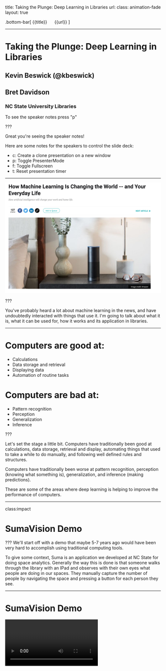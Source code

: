 title: Taking the Plunge: Deep Learning in Libraries
url:
class: animation-fade
layout: true

<!-- This slide will serve as the base layout for all your slides -->
.bottom-bar[
  {{title}}&nbsp;&nbsp;&nbsp;&nbsp;&nbsp;&nbsp;{{url}}
]

---
# Taking the Plunge: Deep Learning in Libraries

## Kevin Beswick (@kbeswick)
## Bret Davidson

### NC State University Libraries

To see the speaker notes press "p"

???

Great you're seeing the speaker notes!

Here are some notes for the speakers to control the slide deck:

- c: Create a clone presentation on a new window
- p: Toggle PresenterMode
- f: Toggle Fullscreen
- t: Reset presentation timer

---

<img class="img-center img-squash" src="images/hype2.png"></img>

???

You've probably heard a lot about machine learning in the news, and have
undoubtedly interacted with things that use it. I'm going to talk
about what it is, what it can be used for, how it works and its
application in libraries.

---
# Computers are good at:

- Calculations
- Data storage and retrieval
- Displaying data
- Automation of routine tasks

# Computers are bad at:

- Pattern recognition
- Perception
- Generalization
- Inference

???

Let's set the stage a little bit. Computers have traditionally been good at calculations, data storage, retrieval and display, automating things that used to take a while to do manually, and following well defined rules and structures.

Computers have traditionally been worse at pattern recognition, perception (knowing what something is), generalization, and inference (making predictions).

These are some of the areas where deep learning is helping to improve the performance of computers.

---
class:impact
# SumaVision Demo

???
We'll start off with a demo that maybe 5-7 years ago would have been very hard to accomplish using traditional computing tools.

To give some context, Suma is an application we developed at NC State for doing space analytics. Generally the way this is done is that someone walks through the library with an IPad and observes with their own eyes what people are doing in our spaces. They manually capture the number of people by navigating the space and pressing a button for each person they see.

---
# SumaVision Demo

<video controls src="videos/sumav_1.mov" type="video/mp4" class="img-squash img-center"/>

???

We'll look at ethical considerations later in the talk, but what if we could capture images of a space and use that to count the number of people?

We built this demo to show that we can do something like this pretty easily. You can see that this was captured in Suma.

---
# Machine Learning

- “A field of computer science that gives computers the ability to learn without being explicitly programmed”
  - https://en.wikipedia.org/wiki/Machine_learning

## Supervised Learning

- Making a prediction based on labeled training data

## Unsupervised Learning

- Describing hidden structure from "unlabeled" data

???
Machine learning can be broadly defined as "A field of computer science that gives computers
the ability to learn without being explicitly programmed"

There are two main categories of machine learning. Supervised learning is when we have an algorithm that learns how to make predictions based on labeled data it has access to in advance. Examples of supervised approaches are things like linear regression, logistic regression, and random forests. An example problem for supervised learning is given a dataset of historical real estate listings and sold prices, predict the price a home that is being put on the market will sell for.

The other broad category is unsupervised learning, which is concerned with trying to find patterns in unlabeled datasets. An example of this might be classifying unlabeled textual data, like topic modeling or document clustering.

The majority of research so far has been on supervised learning because
unsupervised learning is a much harder problem.

---
# Deep Learning
<img class="img-center" src="images/fully_connected_network_diagram.png"></img>

???
Deep learning is a subfield of machine learning that involves the use of deep artificial neural networks.

These neural networks loosely mimic how the human brain works with layers of neurons with connections between them.

Concretely, deep learning algorithms are neural networks, and they are generally a type of supervised learning. We train them with labeled data and then we make predictions on new, unseen data.

---
# Deep Learning vs. Traditional Machine Learning

* Generalizable
* More Powerful
* Domain Neutral
* Task Agnostic

???

Deep learning is generalizable and more powerful than traditional machine learning.

In traditional machine learning we have to manually define features, which is time intensive and requires domain expertise. For example, if we were looking for dogs in an image, I would have to tell the computer that one feature of a dog is that they have ears, some of which are droopy, some of which stand up, can be these colors, etc. Dogs also have tails, sometimes they are long, sometimes they are short. You can see where I'm going with this. We have to manually engineer features that tell the computer what to look for with our best approximation of all possible scenarios. Deep learning algorithms can learn the features of a dog automatically by being shown a sufficiently sized, representative dataset of images of dogs.

Neural networks don't need to know anything about the problem domain they are working in. In fact, they don't even know that they are operating on images. All they see are numbers.

The same deep learning algorithms can be used for different tasks. If I wanted to have an algorithm to tell me if an image is a cat or a dog, it could also tell me if something was a hot dog or a pizza.

The code doesn't need to change, only the data being used to train the network.

---
class:impact
# What is deep learning good for anyway?

???
Let's talk about what problems deep learning is good at solving and specific examples of its applications.

---

# Computer Vision
- Image classification
- Object detection/localization
- Image captioning

<img class="img-small" src="images/uber.png"></img>
<img class="img-small" src="images/medical-image.jpg"></img>

???

One area is computer vision, which is concerned with recognizing what is in an image and where objects are within an image.

Some example applications are self-driving cars, or analyzing medical imagery to help with early disease detection.

---
# Natural Language Processing
  - Machine translation
  - Language modeling
  - Word embedding


 <img class="img-small" src="images/translate.png"></img>

???
Deep learning is also used for Natural Language Processing problems like translation and identifying concept similarity within text.

---
# Audio processing
  - Speech-to-text
  - Text-to-speech

<img class="img-small" src="images/siri.jpg"></img>

???
Digital assistant examples fall here. For example, take an audio file of a human voice and put it into text so a machine can act on it. Or synthesize this text into speech.

---
class: impact
# How do neural networks work?

???
Let's build some intuition around how deep neural networks work.

---

# High Level Process

- Define a prediction problem: given some data X, can I predict Y?
  - Example: given an image, can I predict whether it is of a cat or a dog?

- Gather training data
  - Images of cats and dogs that are already labeled "cat" or "dog"

- Train the neural network (the model) to make correct predictions on these pre-labeled images

- Ask the neural network to make predictions on new, unseen images
  (inference)

???

The general process we'll have to go through to train a neural network
is as follows:

read slide

---

# Everything is Numbers

<img class="img-center img-squash" src="images/numeric_representation.png"></img>

???

The first point I want to make is that everything is numbers to a neural
network. So we're making predictions on things like images and text, but
first we need to represent these numerically. Computers already do this
behind the scenes in a lot of cases.

For black and white images, we can represent them as a matrix of numbers, where each
number represents the intensity of a particular pixel (or how light/dark
it is).

There are similar approaches for text and other data.

---

# Neural Network Model

<img class="img-center img-squash" src="images/nn_feed_forward.png"></img>

???

Here's what a standard neural network looks like. They are organized as
stacked layers of neurons, with connections between them. Each of these
connections has a numerical weight that represents how strong the
connection is, and these are what we need to learn as part of the
training process. These weights are initialized completely randomly before training
the neural network.

The important thing to note about this diagram is that while
I'm showing only a small number of weights, neurons and layers, a real
model could have millions of neurons, hundreds of layers, and many thousands of weights -
an extremely large structure to reason about.

Our input image is fed into the network through the input layer on the left. The data flows
through the neurons and connections in the hidden layers in the middle, until a prediction is made at the output layer at the
end of the network.

Each neuron does a similar mathematical operation - apply the weights, combine the incoming
signals, run through an activation function, and repeat. The activation function
represents whether the neuron fires or not. Over time, each neuron
learns to detect a specific feature in the image. Earlier neurons (to
the left side of the network) learn to detect simpler features like edges, and later neurons detect higher level
features like ears, noses, tails. The final layer looks at the highest
level features that were detected to determine the probability that
our image was of a cat or a dog.

---

# Training a Neural Network

<img class="img-center img-squash" src="images/backpropagation.png"></img>


???

To train the network, we show it an image in the training set, and we get a score at the end of how likely the network
thinks the image is of a cat or of a dog. The networks predictions will be completely random at first since the weights
were initialized randomly. Since the training images are labeled and we have the right answer, that this is
a dog, we can say we'd like the probability for dog to go up, and for
all other classes to go down. We can achieve this using a mathematical process called back
propagation and stochastic gradient descent, which goes through the network backwords calculating which
direction each weight needs to be adjusted in order to achieve our desired result.

---

# Training a Neural Network

<img class="img-center img-squash" src="images/backpropagation2.png"></img>

???

We then update the weights just a little bit so that next time
the network sees our image, it will be closer to the correct answer. We repeat this
over the entire training set of images many times until the network
makes good predictions across the entire training set.

---

# Trained Model

- Weights are set to values such that model makes good predictions on
  training set
  - Training set should be a representative view of reality in order to
    generate a good model
- Inference
  - Can now run unseen examples through model to get predictions
- Single purpose
  - Can recognize cats and dogs, but not horses
  - But can just add images of horses to training set, add third output
    class, and retrain model

???
- When the model has been trained on a large representative dataset,
  it should be very good at distinguishing between cats and dogs.
- Our model is now ready to be put into production within an application that will feed it new data.
  The process of getting predictions from your model on unseen data is called inference.
- But if you showed it a picture of a horse, it would be very confused, since it
  has never seen a horse before. It would likely report low confidence
  scores for both cat and dog
- If you needed the ability to recognize horses, you would add a third
  node to the output layer, expand your training dataset to include
  labeled pictures of horses, and retrain the model.
- There is no need to write a manual horse recognition algorithm and
  integrate it to your application, you can just retrain the
  network.

---
class:impact
# How do neural networks learn?

???
Now that we have some intuition about how neural networks work, we've prepared a demo that will help us understand how neural networks learn and how a model performs at different stages of development.

---
background-image: url(images/mariokart.jpg)

???
Self-driving Mario Kart! Why did we think this would be a good example?

- needed a way to create a large amount of labeled input data quickly
- visualize the performance of the model using different sizes of data sets
- and really, we just wanted an excuse to play mario kart at work

---
# How do we do this?

- Model is trained using inputs:
  - Screenshots of the game taken at prescribed intervals (.2 seconds)
  - Controller input (joystick angle and which buttons are pressed)

- Predictions are made:
  - Given NEW, untrained screenshot, generate NEW joystick inputs

???
We wrote a program that took a screenshot of the game every 0.2 seconds, while at the same time recording the controller input.

The model then makes predictions given NEW, untrained screenshots, and generates NEW joystick inputs, which we feed back into the game automatically

---
<video controls src="videos/1.mov" type="video/mp4" class="img-squash img-center"/>

???
This is an early stage demo trained on a single lap around the track. It hasn't learned much yet, it's not turning.

---
<video controls src="videos/2.mov" type="video/mp4" class="img-squash img-center"/>

???
This example is a model that has been trained on 3 laps around the track. You can see it can now do basic turns.

A few notes on how this is working. You are seeing the prediction part of deep learning. We are taking rapid screenshots of the game, passing the image (as a multi-dimensional array of numbers) to our model, getting a prediction (controller input), and then sending that input into MarioKart.

The window on the right is showing the input that is being sent. Notice how quickly the predictions are being made, every line in the terminal output is a prediction.

---
<video controls src="videos/3.mov" type="video/mp4" class="img-squash img-center"/>

???
~15 mins of play

This example performs much better, and can do things like error recovery. This one can actually finish a race.

---
class: impact
# Opportunities in Libraries

???

A major part of our initial exploration in this area was to identify some of the opportunities in libraries.

We've found three major categories.

---
class:impact
# New functionality

???

First is integrating deep learning into our own applications to get some new functionality we couldn't get before.

---

# WolfTales

<video controls src="http://siskel.lib.ncsu.edu/SCRC/mc00581-wt-peele-20151030/mc00581-wt-peele-20151030.mp4" type="video/mp4" class="img-sqash img-center" />

???

Let's look at a few seconds of this Wolf Tales video. I want you
to pay attention to some of the key things he mentions.

---

# Audio/Video Processing

<video controls src="videos/deep_catalog_1_720.mov" type="video/mp4" class="img-squash img-center"/>

???
Here's a demo catalog application we've developed to show how we could leverage
deep learning to get a head start in metadata generation for newly
digitized or created materials, and how we could improve discovery
without any human generated metadata.

I'm going to ingest this video and only give it a title and author.

So what is happening here? When I uploaded the video, in the background, the audio was extracted automatically and it was run through a speech to text model. The full text is being indexed into Solr and now I can search for things that we heard in the video.

Now that we have a textual transcription, imagine what else we can do.
We can definitely provide it directly to users and automatically enable
captioning on the video. We can do further analysis on that text, and
generate recommendations for appropriate subject headings, or at least
get the key terms or create a summary in an automated way.

---
# Newspapers

<video controls src="videos/deep_catalog_3_720.mov" type="video/mp4" class="img-squash img-center"/>

???

Here's another.
This one uses the same model architecture as
SumaVision, but we took off the later layers and retrained on new data
we collected.

This one finds the location of headlines and images in
newspapers. We can then run further processing to find out what is in
the image, and to OCR the headlines. We can then offer more fine grained
search results based on the articles in a newspaper, and the ability to
jump to that specific article automatically since we know what page its
on in the newspaper and where on the page it is.

---

class:impact
# Supporting Researchers


???
The second opportunity for libraries is supporting researchers through deep learning consultations and research sprints.

---
# Snowflake Classification

<span class="distributed">
    <img class="lowered" src="images/snow2.png"></img>
    <img class="lowered" src="images/snow3.png"></img>
    <img class="lowered" src="images/snow1.png"></img>
</span>

???

A faculty member at NCSU from the dept of marine, earth, and atmospheric sciences, contacted the libraries looking for machine learning support. They have an extremely large dataset of over 1 million snowflake images.

They have used a number of "traditional" machine learning techniques to attempt to classify degrees of "riming" on snowflakes, that is, how large or small the clusters of ice are. We worked with them to develop a proof of concept deep learning model to further improve on their results.

This has also been an opportunity to begin to explore the viability of providing this kind of service to researchers. Is it useful for them? Can we scale this kind of support?

---
class:impact
# Cultural Heritage Ecosystem

???
A third opportunity area is developing the ecosystem around deep learning use in cultural heritage institutions

---
# Data Annotation and Sharing
- opportunities for defining best practices for sharing models and approaches
- using standards like IIIF and WebAnnotation/OpenAnnotation

???

To encourage sharing of models and data, we can develop best practices that include standards that are already being used in libraries, such as IIIF. We've been developing approaches that use collections of IIIF image URLs as training datasets rather than static copies of images. This allows for a distributed training data set potentially spanning over many institutions, and simplifies the data sharing process by reducing its size.

We are also having our deep learning services output annotations in standardized formats like WebAnnotation or OpenAnnotation so that they can be viewed in existing image viewers and be provided in a consistent format.

---
# Current Work

- We're really interested in study spaces and furniture
- How do people use our furniture? Can it be better configured? Are new
  spaces being effectively used?

???

I want to talk about something we're currently exploring. I want to
emphasize that this is not a production application, and there are a lot
of internal conversations that need to happen before we consider
productionizing something like this.

If you've been to our libraries, you know we're very into furniture and
study spaces. In order to be responsible stewards of state and private
funds, we'd like to maximize the use of our study spaces and furniture.
To help with this, we conduct periodic assessements of how people use our
spaces

Currently we use a tool I mentioned at the beginning of this talk, Suma
to do this. The use of Suma is very expensive though, because it relies
on manual data collection by humans. What if we could use deep learning
to learn more about the use of our furniture and spaces?

---
# Approach

- YOLOv3 - an object detection network
- Transfer learning
- Manual annotation of data
  - Drawing boxes around chairs
- Develop the surrounding infrastructure to collect data, process it,
  store results

???

We built a prototype that can identify the number of people in a space,
the number of each type of chair, and the number of chairs that are
occupied. It does this by using a neural network called YOLOv3, which is
a generic object detection network that was trained to find 80 different
objects in images, such as people, chairs, dogs, cats, etc. However, we
want it to be able to differentiate between the different chairs in our spaces.

We used a technique called transfer learning to achieve this. Remember
when I mentioned how the later layers of a neural network look for
higher level features in an image? We remove a few of those layers, and
the output layers, and replace them with newly initialized layers and a
new output layer to correspond to all the different chair types we want
to predict.

We then retrain these new layers with data we've manually labeled with
different chairs. We can use much less data than training the entire
network because it already knows how to detect lower-level features,
which means it also trains faster. We annotated about 100 images of
chairs and we saw fairly good results in our tests - this would likely be more if
we expand to other spaces and chair types.

We developed infrastructure to go from a capturing an image,
transforming it into a format that the neural network expects, to
assembling the data output including the type and location of each
chair, the number of chairs that are occupied and the number of people
in the space. This is done on a regular interval. We also developed a
pipeline to produce visualizations of the observations.

---
# Total people in space over time
<img class="img-center img-squash" src="images/people_plot.png"></img>

???

We can do basic plots like total number of people observed in the space
over a period of time.

---
# Chair usage by type
<img class="img-center img-squash" src="images/chairs_plot.png"></img>

???

We can see the usage of particular types of chairs over time.

---
# Brown Eames chair movement over a day
<img class="img-center img-squash" src="images/chairs_eames_heatmap.png"></img>

???

Where it gets interesting though, is that since we know the location of
each chair and person observed, we can plot things in space as well as
time.

Here's a heatmap showing how Brown Eames chairs move around the
space. The more intense the color, the more often the chair was seen in
that area. You can see the chairs along the walkway tend to move around
more while the inner ones tend to move less.

---
# Which chairs get used most often?
<img class="img-center img-squash" src="images/people_chairs_heatmap.png"></img>

???

Here's another heatmap showing which chairs tend to get the most use.

You can see that people tend to use the chairs closer to the bookcase on the right, as well as the rainbow marshmallow couches.

Information like this would be useful when testing reconfigurations
of an existing space, or launching a new space.

---
# Lessons Learned

- Annotating data is expensive
- There are existing models out there that will likely perform well on
  your task
- Most of the work comes with setting up the data pipeline and getting
  the data into the right state for input to the network
- Ethics/Data privacy

???

We learned some lessons about tacking machine learning projects along
the way. First, deep learning requires a lot of labeled data to work
effectively, and annotating data is expensive. Rather than collecting
your own data and annotating it, see if there are existing machine
learning services that could meet your needs, use an existing dataset, or an approach like
transfer learning for more custom applications. Chances are there is a
model or data out there you can use, saving time and effort.

We also realized that most of the work we had to do was setting up
infrastructure around capturing data, transferring/manipulating/cleaning
data, and working on output format, rather than playing with deep
learning models themselves. Data people are probably saying told you so
right now.

Finally, deep learning and related technologies bring a whole slew of
privacy and ethical issues that we haven't really had to consider as
much when designing software systems in the past. Because of their heavy
reliance on data, more often than not user data, there are
considerations that we have to work through.


---
# Questions to ask when taking on a machine learning project

- Does the data that I have accurately predict what I am trying to
  predict?
- What is the worst case scenario in the case of erroneous predictions?
- How am I handling the data that is used to train the model? What am I
  doing with the data used to make predictions after it is processed?
- How/what do I communicate to users about how it is working, or how
  their data is being used?

???

Here are a few questions to consider when thinking about applying
machine learning to project. First, how correlated is the data I'm
feeding into the network to the prediction it is making? How much
potential does this have to expose bias in the data?

What is the worst case scenario in the case where the model makes a bad
prediction? In the case of the last example, we might end up with bad
statistics. Maybe in a more forward facing application, the user might
have a negative experience. In extreme cases, like with self driving
cars, it could result in injury or death.

How am I handling the data that is needed to train the model, and data
that is captured as part of making predictions? Am I storing data that
should not be stored? Is it secure? How long do we retain it? Should I
even be capturing it or using it at all?

How do we communicate to users about what we're doing, or how their data
is being used?

---

# Ethics

- data is often the source of bias in this technology
- identify ways to create more representative data sets
- expose to the user that we are using this technology
- give them the option to provide feedback
- give them the option to turn it off

???
We hope we've convinced you through this presentation that the data used to train models is where bias is often introduced.

What are some concrete steps we can take to reduce the potential bias of these systems and their impact on users?

We can create more representative data sets.

We can make it clear to the user when we are using deep learning in our services.

We can give users the option to provide feedback, which could influence how the model is trained in the future.

We can give users the option to turn off deep learning enhancements.

---

class:impact

# Thanks!

## Kevin Beswick (kdbeswic@ncsu.edu)
## Bret Davidson (bddavids@ncsu.edu)
